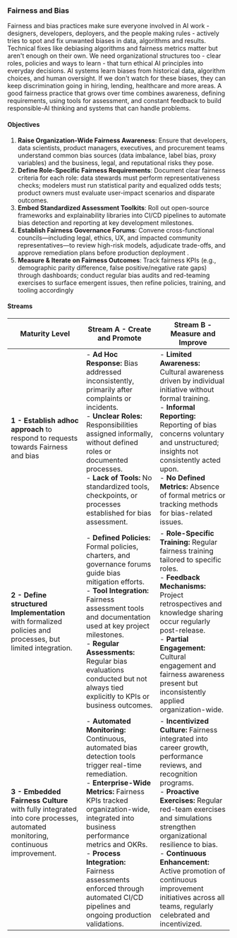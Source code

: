 ### Fairness and Bias

Fairness and bias practices make sure everyone involved in AI work - designers, developers, deployers, and the people making rules - actively tries to spot and fix unwanted biases in data, algorithms and results. Technical fixes like debiasing algorithms and fairness metrics matter but aren't enough on their own. We need organizational structures too - clear roles, policies and ways to learn - that turn ethical AI principles into everyday decisions. AI systems learn biases from historical data, algorithm choices, and human oversight. If we don't watch for these biases, they can keep discrimination going in hiring, lending, healthcare and more areas. A good fairness practice that grows over time combines awareness, defining requirements, using tools for assessment, and constant feedback to build responsible-AI thinking and systems that can handle problems.

#### Objectives

1. **Raise Organization-Wide Fairness Awareness**: Ensure that developers, data scientists, product managers, executives, and procurement teams understand common bias sources (data imbalance, label bias, proxy variables) and the business, legal, and reputational risks they pose.
2. **Define Role-Specific Fairness Requirements**: Document clear fairness criteria for each role: data stewards must perform representativeness checks; modelers must run statistical parity and equalized odds tests; product owners must evaluate user-impact scenarios and disparate outcomes.
3. **Embed Standardized Assessment Toolkits**: Roll out open-source frameworks and explainability libraries into CI/CD pipelines to automate bias detection and reporting at key development milestones.
4. **Establish Fairness Governance Forums**: Convene cross-functional councils—including legal, ethics, UX, and impacted community representatives—to review high-risk models, adjudicate trade-offs, and approve remediation plans before production deployment .
5. **Measure & Iterate on Fairness Outcomes**: Track fairness KPIs (e.g., demographic parity difference, false positive/negative rate gaps) through dashboards; conduct regular bias audits and red-teaming exercises to surface emergent issues, then refine policies, training, and tooling accordingly 

#### Streams

| Maturity Level                                                                                                         | Stream A - Create and Promote                                                                                                                                                                                                                                                                                                                                             | Stream B - Measure and Improve                                                                                                                                                                                                                                                                                                                                                             |
| ---------------------------------------------------------------------------------------------------------------------- | ------------------------------------------------------------------------------------------------------------------------------------------------------------------------------------------------------------------------------------------------------------------------------------------------------------------------------------------------------------------------- | ------------------------------------------------------------------------------------------------------------------------------------------------------------------------------------------------------------------------------------------------------------------------------------------------------------------------------------------------------------------------------------------ |
| **1 - Establish adhoc approach** to respond to requests towards Fairness and bias  | - **Ad Hoc Response:** Bias addressed inconsistently, primarily after complaints or incidents.<br>- **Unclear Roles:** Responsibilities assigned informally, without defined roles or documented processes.<br>- **Lack of Tools:** No standardized tools, checkpoints, or processes established for bias assessment.                                                     | - **Limited Awareness:** Cultural awareness driven by individual initiative without formal training.<br>- **Informal Reporting:** Reporting of bias concerns voluntary and unstructured; insights not consistently acted upon.<br>- **No Defined Metrics:** Absence of formal metrics or tracking methods for bias-related issues.                                                         |
| **2 - Define structured Implementation** with formalized policies and processes, but limited integration.                         | - **Defined Policies:** Formal policies, charters, and governance forums guide bias mitigation efforts.<br>- **Tool Integration:** Fairness assessment tools and documentation used at key project milestones.<br>- **Regular Assessments:** Regular bias evaluations conducted but not always tied explicitly to KPIs or business outcomes.                              | - **Role-Specific Training:** Regular fairness training tailored to specific roles.<br>- **Feedback Mechanisms:** Project retrospectives and knowledge sharing occur regularly post-release.<br>- **Partial Engagement:** Cultural engagement and fairness awareness present but inconsistently applied organization-wide.                                                                 |
| **3 - Embedded Fairness Culture** with fully integrated into core processes, automated monitoring, continuous improvement. | - **Automated Monitoring:** Continuous, automated bias detection tools trigger real-time remediation.<br>- **Enterprise-Wide Metrics:** Fairness KPIs tracked organization-wide, integrated into business performance metrics and OKRs.<br>- **Process Integration:** Fairness assessments enforced through automated CI/CD pipelines and ongoing production validations. | - **Incentivized Culture:** Fairness integrated into career growth, performance reviews, and recognition programs.<br>- **Proactive Exercises:** Regular red-team exercises and simulations strengthen organizational resilience to bias.<br>- **Continuous Enhancement:** Active promotion of continuous improvement initiatives across all teams, regularly celebrated and incentivized. |


